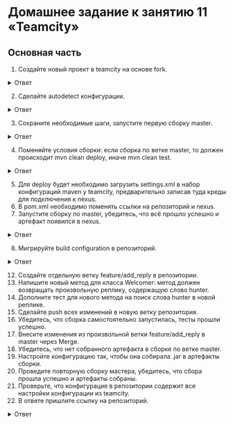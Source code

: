 # Домашнее задание к занятию 11 «Teamcity»   

## Основная часть   

1. Создайте новый проект в teamcity на основе fork.

<details>
<summary>Ответ</summary>
<br>

![Снимок экрана 2023-08-16 в 06 37 04](https://github.com/tomaevmax/devops-netology/assets/32243921/0ceee069-9120-49ff-99c3-5f9ae93748f2)   

![Снимок экрана 2023-08-16 в 06 39 44](https://github.com/tomaevmax/devops-netology/assets/32243921/f701d2f9-5301-490e-a02a-303f27819004)


</details>  

2. Сделайте autodetect конфигурации.

<details>
<summary>Ответ</summary>
<br>

![Снимок экрана 2023-08-16 в 06 41 03](https://github.com/tomaevmax/devops-netology/assets/32243921/e83d7d56-8cf4-43f6-be7a-e4a116f3c28b)

</details>  

   
3. Сохраните необходимые шаги, запустите первую сборку master.

<details>
<summary>Ответ</summary>
<br>

![Снимок экрана 2023-08-16 в 06 42 55](https://github.com/tomaevmax/devops-netology/assets/32243921/2c066c0e-fd44-4e4d-ac51-3176a174949c)

</details>  

4. Поменяйте условия сборки: если сборка по ветке master, то должен происходит mvn clean deploy, иначе mvn clean test.

<details>
<summary>Ответ</summary>
<br>

![Снимок экрана 2023-08-16 в 06 48 41](https://github.com/tomaevmax/devops-netology/assets/32243921/da652775-fc05-41d1-832b-c6fcb5ea9f13)

</details>  

5. Для deploy будет необходимо загрузить settings.xml в набор конфигураций maven у teamcity, предварительно записав туда креды для подключения к nexus.   
6. В pom.xml необходимо поменять ссылки на репозиторий и nexus.   
7. Запустите сборку по master, убедитесь, что всё прошло успешно и артефакт появился в nexus.

<details>
<summary>Ответ</summary>
<br>

![Снимок экрана 2023-08-16 в 06 51 03](https://github.com/tomaevmax/devops-netology/assets/32243921/63045a8c-9bfe-49f6-bed3-dc2d35910578)

</details>  

8. Мигрируйте build configuration в репозиторий.

<details>
<summary>Ответ</summary>
<br>

![Снимок экрана 2023-08-16 в 06 53 38](https://github.com/tomaevmax/devops-netology/assets/32243921/9ccd2890-db5c-45ca-b393-cd4bceab5050)

</details>  

12. Создайте отдельную ветку feature/add_reply в репозитории.   
13. Напишите новый метод для класса Welcomer: метод должен возвращать произвольную реплику, содержащую слово hunter.   
14. Дополните тест для нового метода на поиск слова hunter в новой реплике.   
15. Сделайте push всех изменений в новую ветку репозитория.   
16. Убедитесь, что сборка самостоятельно запустилась, тесты прошли успешно.   
17. Внесите изменения из произвольной ветки feature/add_reply в master через Merge.   
18. Убедитесь, что нет собранного артефакта в сборке по ветке master.   
19. Настройте конфигурацию так, чтобы она собирала .jar в артефакты сборки.   
20. Проведите повторную сборку мастера, убедитесь, что сбора прошла успешно и артефакты собраны.   
21. Проверьте, что конфигурация в репозитории содержит все настройки конфигурации из teamcity.  
22. В ответе пришлите ссылку на репозиторий.   

<details>
<summary>Ответ</summary>
<br>

[repositary](https://github.com/tomaevmax/example-playbook)   
</details>  
